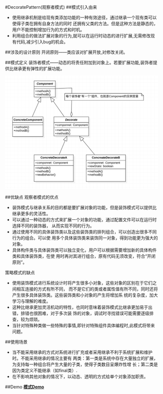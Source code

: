 #DecoratePattern(观察者模式)
##模式引入由来
-  使用继承机制是给现有类添加功能的一种有效途径，通过继承一个现有类可以使得子类在拥有自身方法的同时
还拥有父类的方法。但是这种方法是静态的，用户不能控制增加行为的方式和时机。
-  利用组合的做法扩展对象的行为,就可以在运行时动态的进行扩展,无需修改现有代码,减少引入bug的机会。

##涉及的设计原则
开闭原则——类应该对扩展开放,对修改关闭。

##模式定义
装饰者模式——动态的将责任附加到对象上。若要扩展功能,装饰者提供比继承更有弹性的扩展功能。

![image](https://github.com/SilenceDut/DesignPatterns/blob/master/pictures/DecorateUML/decorate_uml.png)

##优缺点
观察者模式的优点

- 装饰模式与继承关系的目的都是要扩展对象的功能，但是装饰模式可以提供比继承更多的灵活性。
- 可以通过一种动态的方式来扩展一个对象的功能，通过配置文件可以在运行时选择不同的装饰器，
从而实现不同的行为。
- 通过使用不同的具体装饰类以及这些装饰类的排列组合，可以创造出很多不同行为的组合。可以使
用多个具体装饰类来装饰同一对象，得到功能更为强大的对象。
- 具体构件类与具体装饰类可以独立变化，用户可以根据需要增加新的具体构件类和具体装饰类，在使
用时再对其进行组合，原有代码无须改变，符合“开闭原则”。

策略模式的缺点

- 使用装饰模式进行系统设计时将产生很多小对象，这些对象的区别在于它们之间相互连接的方式有所不同，
而不是它们的类或者属性值有所不同，同时还将产生很多具体装饰类。这些装饰类和小对象的产生将增加系
统的复杂度，加大学习与理解的难度。
- 这种比继承更加灵活机动的特性，也同时意味着装饰模式比继承更加易于出错，排错也很困难，对于多次装
饰的对象，调试时寻找错误可能需要逐级排查，较为烦琐。
- 当针对特殊种类做一些特殊的事情,即针对特殊组件具体编程时,此模式将带来问题。

##使用场景
- 当不能采用继承的方式对系统进行扩充或者采用继承不利于系统扩展和维护时。不能采用继承的情况主要有
两类：第一类是系统中存在大量独立的扩展，为支持每一种组合将产生大量的子类，使得子类数目呈爆炸性增
长；第二类是因为类定义不能继承（如final类）.
- 在不影响其他对象的情况下，以动态、透明的方式给单个对象添加职责。

##Demo
[**模式Demo**](https://github.com/SilenceDut/DesignPatterns/blob/master/src/com/silencedut/behavioral_patterns/ObserverPattern)
